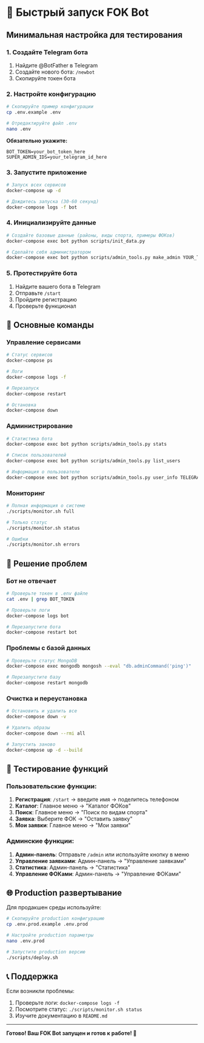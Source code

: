 # 🚀 Быстрый запуск FOK Bot

## Минимальная настройка для тестирования

### 1. Создайте Telegram бота
1. Найдите @BotFather в Telegram
2. Создайте нового бота: `/newbot`
3. Скопируйте токен бота

### 2. Настройте конфигурацию
```bash
# Скопируйте пример конфигурации
cp .env.example .env

# Отредактируйте файл .env
nano .env
```

**Обязательно укажите:**
```env
BOT_TOKEN=your_bot_token_here
SUPER_ADMIN_IDS=your_telegram_id_here
```

### 3. Запустите приложение
```bash
# Запуск всех сервисов
docker-compose up -d

# Дождитесь запуска (30-60 секунд)
docker-compose logs -f bot
```

### 4. Инициализируйте данные
```bash
# Создайте базовые данные (районы, виды спорта, примеры ФОКов)
docker-compose exec bot python scripts/init_data.py

# Сделайте себя администратором
docker-compose exec bot python scripts/admin_tools.py make_admin YOUR_TELEGRAM_ID super
```

### 5. Протестируйте бота
1. Найдите вашего бота в Telegram
2. Отправьте `/start`
3. Пройдите регистрацию
4. Проверьте функционал

## 🔧 Основные команды

### Управление сервисами
```bash
# Статус сервисов
docker-compose ps

# Логи
docker-compose logs -f

# Перезапуск
docker-compose restart

# Остановка
docker-compose down
```

### Администрирование
```bash
# Статистика бота
docker-compose exec bot python scripts/admin_tools.py stats

# Список пользователей
docker-compose exec bot python scripts/admin_tools.py list_users

# Информация о пользователе
docker-compose exec bot python scripts/admin_tools.py user_info TELEGRAM_ID
```

### Мониторинг
```bash
# Полная информация о системе
./scripts/monitor.sh full

# Только статус
./scripts/monitor.sh status

# Ошибки
./scripts/monitor.sh errors
```

## 🐛 Решение проблем

### Бот не отвечает
```bash
# Проверьте токен в .env файле
cat .env | grep BOT_TOKEN

# Проверьте логи
docker-compose logs bot

# Перезапустите бота
docker-compose restart bot
```

### Проблемы с базой данных
```bash
# Проверьте статус MongoDB
docker-compose exec mongodb mongosh --eval "db.adminCommand('ping')"

# Перезапустите базу
docker-compose restart mongodb
```

### Очистка и переустановка
```bash
# Остановить и удалить все
docker-compose down -v

# Удалить образы
docker-compose down --rmi all

# Запустить заново
docker-compose up -d --build
```

## 📱 Тестирование функций

### Пользовательские функции:
1. **Регистрация**: `/start` → введите имя → поделитесь телефоном
2. **Каталог**: Главное меню → "Каталог ФОКов"
3. **Поиск**: Главное меню → "Поиск по видам спорта"
4. **Заявка**: Выберите ФОК → "Оставить заявку"
5. **Мои заявки**: Главное меню → "Мои заявки"

### Админские функции:
1. **Админ-панель**: Отправьте `/admin` или используйте кнопку в меню
2. **Управление заявками**: Админ-панель → "Управление заявками"
3. **Статистика**: Админ-панель → "Статистика"
4. **Управление ФОКами**: Админ-панель → "Управление ФОКами"

## 🌐 Production развертывание

Для продакшен среды используйте:
```bash
# Скопируйте production конфигурацию
cp .env.prod.example .env.prod

# Настройте production параметры
nano .env.prod

# Запустите production версию
./scripts/deploy.sh
```

## 📞 Поддержка

Если возникли проблемы:
1. Проверьте логи: `docker-compose logs -f`
2. Посмотрите статус: `./scripts/monitor.sh status`
3. Изучите документацию в `README.md`

---
**Готово! Ваш FOK Bot запущен и готов к работе! 🎉**